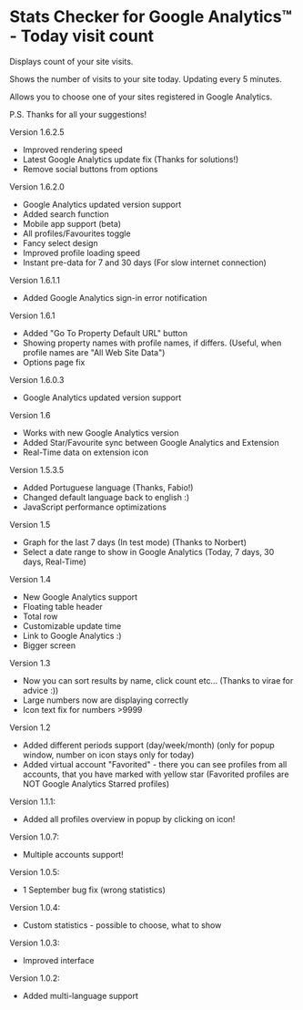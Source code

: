 Stats Checker for Google Analytics™ - Today visit count
=======================================================

Displays count of your site visits.

Shows the number of visits to your site today.
Updating every 5 minutes.

Allows you to choose one of your sites registered in Google Analytics.

P.S. Thanks for all your suggestions!

Version 1.6.2.5
- Improved rendering speed
- Latest Google Analytics update fix (Thanks for solutions!)
- Remove social buttons from options


Version 1.6.2.0
- Google Analytics updated version support
- Added search function
- Mobile app support (beta)
- All profiles/Favourites toggle
- Fancy select design
- Improved profile loading speed
- Instant pre-data for 7 and 30 days (For slow internet connection)

Version 1.6.1.1
- Added Google Analytics sign-in error notification

Version 1.6.1
- Added "Go To Property Default URL" button
- Showing property names with profile names, if differs. (Useful, when profile names are "All Web Site Data")
- Options page fix

Version 1.6.0.3
- Google Analytics updated version support

Version 1.6
- Works with new Google Analytics version
- Added Star/Favourite sync between Google Analytics and Extension
- Real-Time data on extension icon


Version 1.5.3.5
- Added Portuguese language (Thanks, Fabio!)
- Changed default language back to english :)
- JavaScript performance optimizations

Version 1.5
- Graph for the last 7 days (In test mode) (Thanks to Norbert)
- Select a date range to show in Google Analytics (Today, 7 days, 30 days, Real-Time)

Version 1.4
- New Google Analytics support
- Floating table header
- Total row
- Customizable update time
- Link to Google Analytics :)
- Bigger screen

Version 1.3
- Now you can sort results by name, click count etc... (Thanks to virae for advice :))
- Large numbers now are displaying correctly
- Icon text fix for numbers >9999 

Version 1.2
- Added different periods support (day/week/month) (only for popup window, number on icon stays only for today)
- Added virtual account "Favorited" - there you can see profiles from all accounts, that you have marked with yellow star (Favorited profiles are NOT Google Analytics Starred profiles)

Version 1.1.1:
- Added all profiles overview in popup by clicking on icon!

Version 1.0.7:
- Multiple accounts support!

Version 1.0.5:
- 1 September bug fix (wrong statistics)

Version 1.0.4:
- Custom statistics - possible to choose, what to show

Version 1.0.3:
- Improved interface

Version 1.0.2:
- Added multi-language support
